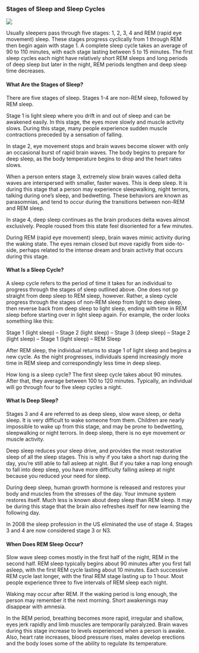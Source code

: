 ### Stages of Sleep and Sleep Cycles

<img src="https://www.sixstepstosleep.com/wp-content/uploads/2016/11/the-stages-of-sleep.jpg">

Usually sleepers pass through five stages: 1, 2, 3, 4 and REM (rapid eye movement) sleep. These stages progress cyclically from 1 through REM then begin again with stage 1. A complete sleep cycle takes an average of 90 to 110 minutes, with each stage lasting between 5 to 15 minutes. The first sleep cycles each night have relatively short REM sleeps and long periods of deep sleep but later in the night, REM periods lengthen and deep sleep time decreases.

#### What Are the Stages of Sleep?

There are five stages of sleep. Stages 1-4 are non-REM sleep, followed by REM sleep.

Stage 1 is light sleep where you drift in and out of sleep and can be awakened easily. In this stage, the eyes move slowly and muscle activity slows. During this stage, many people experience sudden muscle contractions preceded by a sensation of falling.

In stage 2, eye movement stops and brain waves become slower with only an occasional burst of rapid brain waves. The body begins to prepare for deep sleep, as the body temperature begins to drop and the heart rates slows.

When a person enters stage 3, extremely slow brain waves called delta waves are interspersed with smaller, faster waves. This is deep sleep. It is during this stage that a person may experience sleepwalking, night terrors, talking during one’s sleep, and bedwetting. These behaviors are known as parasomnias, and tend to occur during the transitions between non-REM and REM sleep.

In stage 4, deep sleep continues as the brain produces delta waves almost exclusively. People roused from this state feel disoriented for a few minutes.

During REM (rapid eye movement) sleep, brain waves mimic activity during the waking state. The eyes remain closed but move rapidly from side-to-side, perhaps related to the intense dream and brain activity that occurs during this stage.

#### What Is a Sleep Cycle?

A sleep cycle refers to the period of time it takes for an individual to progress through the stages of sleep outlined above. One does not go straight from deep sleep to REM sleep, however. Rather, a sleep cycle progress through the stages of non-REM sleep from light to deep sleep, then reverse back from deep sleep to light sleep, ending with time in REM sleep before starting over in light sleep again. For example, the order looks something like this:

Stage 1 (light sleep) – Stage 2 (light sleep) – Stage 3 (deep sleep) – Stage 2 (light sleep) – Stage 1 (light sleep) – REM Sleep

After REM sleep, the individual returns to stage 1 of light sleep and begins a new cycle. As the night progresses, individuals spend increasingly more time in REM sleep and correspondingly less time in deep sleep.

How long is a sleep cycle? The first sleep cycle takes about 90 minutes. After that, they average between 100 to 120 minutes. Typically, an individual will go through four to five sleep cycles a night.

#### What Is Deep Sleep?

Stages 3 and 4 are referred to as deep sleep, slow wave sleep, or delta sleep. It is very difficult to wake someone from them. Children are nearly impossible to wake up from this stage, and may be prone to bedwetting, sleepwalking or night terrors. In deep sleep, there is no eye movement or muscle activity.

Deep sleep reduces your sleep drive, and provides the most restorative sleep of all the sleep stages. This is why if you take a short nap during the day, you’re still able to fall asleep at night. But if you take a nap long enough to fall into deep sleep, you have more difficulty falling asleep at night because you reduced your need for sleep.

During deep sleep, human growth hormone is released and restores your body and muscles from the stresses of the day. Your immune system restores itself. Much less is known about deep sleep than REM sleep. It may be during this stage that the brain also refreshes itself for new learning the following day.

In 2008 the sleep profession in the US eliminated the use of stage 4. Stages 3 and 4 are now considered stage 3 or N3.

#### When Does REM Sleep Occur?

Slow wave sleep comes mostly in the first half of the night, REM in the second half. REM sleep typically begins about 90 minutes after you first fall asleep, with the first REM cycle lasting about 10 minutes. Each successive REM cycle last longer, with the final REM stage lasting up to 1 hour. Most people experience three to five intervals of REM sleep each night.

Waking may occur after REM.  If the waking period is long enough, the person may remember it the next morning. Short awakenings may disappear with amnesia.

In the REM period, breathing becomes more rapid, irregular and shallow, eyes jerk rapidly and limb muscles are temporarily paralyzed. Brain waves during this stage increase to levels experienced when a person is awake. Also, heart rate increases, blood pressure rises, males develop erections and the body loses some of the ability to regulate its temperature.

